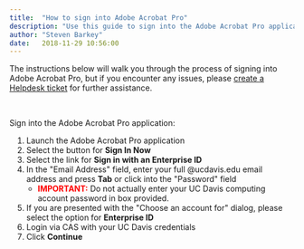 ```yaml
---
title:  "How to sign into Adobe Acrobat Pro"
description: "Use this guide to sign into the Adobe Acrobat Pro application on a workstaiton."
author: "Steven Barkey"
date:   2018-11-29 10:56:00
---
```

<p>The instructions below will walk you through the process of signing into Adobe Acrobat Pro, but if you encounter any issues, please <a class="external-link" href="https://computing.caes.ucdavis.edu/documentation/helpdesk/help-desk-ticket" target="_parent">create a Helpdesk ticket</a> for further assistance.</p>
<br />
<p>Sign into the Adobe Acrobat Pro application:</p>
<ol style="PADDING-LEFT: 30px">
  <li>Launch the Adobe Acrobat Pro application</li>
  <li>Select the button for <b>Sign In Now</b></li>
  <li>Select the link for <b>Sign in with an Enterprise ID</b></li>
  <li>In the "Email Address" field, enter your full @ucdavis.edu email address and press <b>Tab</b> or click into the "Password" field
    <ul style="PADDING-LEFT: 20px">
      <li><font style="color:red"><b>IMPORTANT:</b></font> Do not actually enter your UC Davis computing account password in box provided.</li>
    </ul>
  </li>
  <li>If you are presented with the "Choose an account for" dialog, please select the option for <b>Enterprise ID</b></li>
  <li>Login via CAS with your UC Davis credentials</li>
  <li>Click <b>Continue</b></li>
</ol>
